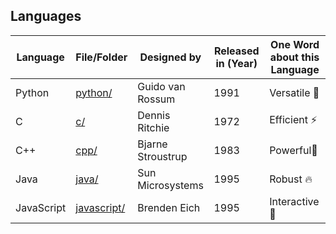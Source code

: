 ## Languages

| Language          | File/Folder                          |    Designed by    | Released in (Year)  | One Word about this Language |   
|-------------------|--------------------------------------|----------|---------------------|---------------------------------------|
| Python            | [python/](/languages/python)         | Guido van Rossum  |       1991          |          Versatile 🚀        |
| C                 | [c/](/languages/c)                   | Dennis Ritchie    |       1972          |          Efficient ⚡        |
| C++               | [cpp/](/languages/cpp)               | Bjarne Stroustrup |       1983          |          Powerful💪          |
| Java              | [java/](/languages/java)             | Sun Microsystems  |       1995          |          Robust 🔥           |
| JavaScript        | [javascript/](/languages/javascript) | Brenden Eich      |       1995          |          Interactive 🎯      |